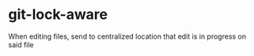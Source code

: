 # git-lock-aware
When editing files, send to centralized location that edit is in progress on said file
